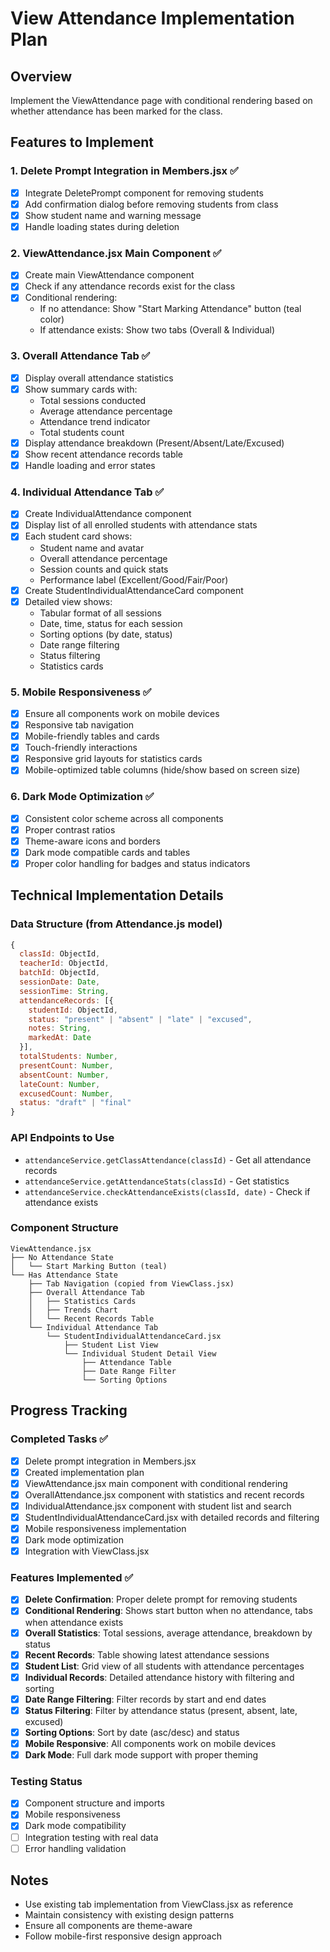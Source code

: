 # View Attendance Implementation Plan

## Overview

Implement the ViewAttendance page with conditional rendering based on whether attendance has been marked for the class.

## Features to Implement

### 1. Delete Prompt Integration in Members.jsx ✅

- [x] Integrate DeletePrompt component for removing students
- [x] Add confirmation dialog before removing students from class
- [x] Show student name and warning message
- [x] Handle loading states during deletion

### 2. ViewAttendance.jsx Main Component ✅

- [x] Create main ViewAttendance component
- [x] Check if any attendance records exist for the class
- [x] Conditional rendering:
  - If no attendance: Show "Start Marking Attendance" button (teal color)
  - If attendance exists: Show two tabs (Overall & Individual)

### 3. Overall Attendance Tab ✅

- [x] Display overall attendance statistics
- [x] Show summary cards with:
  - Total sessions conducted
  - Average attendance percentage
  - Attendance trend indicator
  - Total students count
- [x] Display attendance breakdown (Present/Absent/Late/Excused)
- [x] Show recent attendance records table
- [x] Handle loading and error states

### 4. Individual Attendance Tab ✅

- [x] Create IndividualAttendance component
- [x] Display list of all enrolled students with attendance stats
- [x] Each student card shows:
  - Student name and avatar
  - Overall attendance percentage
  - Session counts and quick stats
  - Performance label (Excellent/Good/Fair/Poor)
- [x] Create StudentIndividualAttendanceCard component
- [x] Detailed view shows:
  - Tabular format of all sessions
  - Date, time, status for each session
  - Sorting options (by date, status)
  - Date range filtering
  - Status filtering
  - Statistics cards

### 5. Mobile Responsiveness ✅

- [x] Ensure all components work on mobile devices
- [x] Responsive tab navigation
- [x] Mobile-friendly tables and cards
- [x] Touch-friendly interactions
- [x] Responsive grid layouts for statistics cards
- [x] Mobile-optimized table columns (hide/show based on screen size)

### 6. Dark Mode Optimization ✅

- [x] Consistent color scheme across all components
- [x] Proper contrast ratios
- [x] Theme-aware icons and borders
- [x] Dark mode compatible cards and tables
- [x] Proper color handling for badges and status indicators

## Technical Implementation Details

### Data Structure (from Attendance.js model)

```javascript
{
  classId: ObjectId,
  teacherId: ObjectId,
  batchId: ObjectId,
  sessionDate: Date,
  sessionTime: String,
  attendanceRecords: [{
    studentId: ObjectId,
    status: "present" | "absent" | "late" | "excused",
    notes: String,
    markedAt: Date
  }],
  totalStudents: Number,
  presentCount: Number,
  absentCount: Number,
  lateCount: Number,
  excusedCount: Number,
  status: "draft" | "final"
}
```

### API Endpoints to Use

- `attendanceService.getClassAttendance(classId)` - Get all attendance records
- `attendanceService.getAttendanceStats(classId)` - Get statistics
- `attendanceService.checkAttendanceExists(classId, date)` - Check if attendance exists

### Component Structure

```
ViewAttendance.jsx
├── No Attendance State
│   └── Start Marking Button (teal)
└── Has Attendance State
    ├── Tab Navigation (copied from ViewClass.jsx)
    ├── Overall Attendance Tab
    │   ├── Statistics Cards
    │   ├── Trends Chart
    │   └── Recent Records Table
    └── Individual Attendance Tab
        └── StudentIndividualAttendanceCard.jsx
            ├── Student List View
            └── Individual Student Detail View
                ├── Attendance Table
                ├── Date Range Filter
                └── Sorting Options
```

## Progress Tracking

### Completed Tasks ✅

- [x] Delete prompt integration in Members.jsx
- [x] Created implementation plan
- [x] ViewAttendance.jsx main component with conditional rendering
- [x] OverallAttendance.jsx component with statistics and recent records
- [x] IndividualAttendance.jsx component with student list and search
- [x] StudentIndividualAttendanceCard.jsx with detailed records and filtering
- [x] Mobile responsiveness implementation
- [x] Dark mode optimization
- [x] Integration with ViewClass.jsx

### Features Implemented ✅

- [x] **Delete Confirmation**: Proper delete prompt for removing students
- [x] **Conditional Rendering**: Shows start button when no attendance, tabs when attendance exists
- [x] **Overall Statistics**: Total sessions, average attendance, breakdown by status
- [x] **Recent Records**: Table showing latest attendance sessions
- [x] **Student List**: Grid view of all students with attendance percentages
- [x] **Individual Records**: Detailed attendance history with filtering and sorting
- [x] **Date Range Filtering**: Filter records by start and end dates
- [x] **Status Filtering**: Filter by attendance status (present, absent, late, excused)
- [x] **Sorting Options**: Sort by date (asc/desc) and status
- [x] **Mobile Responsive**: All components work on mobile devices
- [x] **Dark Mode**: Full dark mode support with proper theming

### Testing Status

- [x] Component structure and imports
- [x] Mobile responsiveness
- [x] Dark mode compatibility
- [ ] Integration testing with real data
- [ ] Error handling validation

## Notes

- Use existing tab implementation from ViewClass.jsx as reference
- Maintain consistency with existing design patterns
- Ensure all components are theme-aware
- Follow mobile-first responsive design approach
